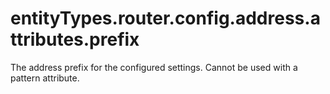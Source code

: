 # entityTypes.router.config.address.attributes.prefix

The address prefix for the configured settings. Cannot be used with a pattern attribute.

